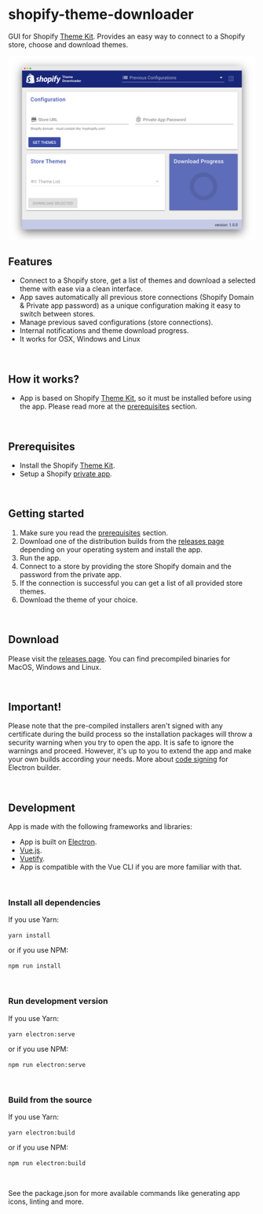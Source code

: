 # shopify-theme-downloader
GUI for Shopify [Theme Kit](https://shopify.github.io/themekit/). Provides an easy way to connect to a Shopify store, choose and download themes.


![alt text](screenshot.png "Screenshot")

## Features
- Connect to a Shopify store, get a list of themes and download a selected theme with ease via a clean interface.
- App saves automatically all previous store connections (Shopify Domain & Private app password) as a unique configuration making it easy to switch between stores.
- Manage previous saved configurations (store connections).
- Internal notifications and theme download progress.
- It works for OSX, Windows and Linux

<br>

## How it works?
- App is based on Shopify [Theme Kit](https://shopify.github.io/themekit/), so it must be installed before using the app. Please read more at the [prerequisites](#prerequisites) section.

<br>

## <a href="#prerequisites"></a>Prerequisites
- Install the Shopify [Theme Kit](https://shopify.github.io/themekit/#installation).
- Setup a Shopify [private app](https://help.shopify.com/en/manual/apps/private-apps).

<br>

## Getting started
1. Make sure you read the [prerequisites](#prerequisites) section.
2. Download one of the distribution builds from the [releases page](https://github.com/hulk-apps/shopify-theme-downloader/releases) depending on your operating system and install the app.
3. Run the app.
4. Connect to a store by providing the store Shopify domain and the password from the private app.
5. If the connection is successful you can get a list of all provided store themes.
6. Download the theme of your choice.

<br>

## Download
Please visit the [releases page](https://github.com/hulk-apps/shopify-theme-downloader/releases). You can find precompiled binaries for MacOS, Windows and Linux.

<br>

## Important!
Please note that the pre-compiled installers aren't signed with any certificate during the build process so the installation packages will throw a security warning when you try to open the app. It is safe to ignore the warnings and proceed. However, it's up to you to extend the app and make your own builds according your needs. More about [code signing](https://www.electron.build/code-signing) for Electron builder.

<br>

## Development
App is made with the following frameworks and libraries:
- App is built on [Electron](https://electronjs.org/).
- [Vue.js](https://vuejs.org/).
- [Vuetify](https://vuetifyjs.com/en/).
- App is compatible with the Vue CLI if you are more familiar with that.

<br>

### Install all dependencies

If you use Yarn:

```yarn install```

or if you use NPM:

```npm run install```

<br>

### Run development version
If you use Yarn:

```yarn electron:serve```

or if you use NPM:

```npm run electron:serve```

<br>

### Build from the source
If you use Yarn:

```yarn electron:build```

or if you use NPM:

```npm run electron:build```

<br>

See the package.json for more available commands like generating app icons, linting and more.


